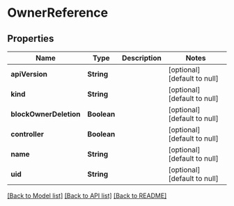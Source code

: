 # OwnerReference
## Properties

| Name | Type | Description | Notes |
|------------ | ------------- | ------------- | -------------|
| **apiVersion** | **String** |  | [optional] [default to null] |
| **kind** | **String** |  | [optional] [default to null] |
| **blockOwnerDeletion** | **Boolean** |  | [optional] [default to null] |
| **controller** | **Boolean** |  | [optional] [default to null] |
| **name** | **String** |  | [optional] [default to null] |
| **uid** | **String** |  | [optional] [default to null] |

[[Back to Model list]](../README.md#documentation-for-models) [[Back to API list]](../README.md#documentation-for-api-endpoints) [[Back to README]](../README.md)


